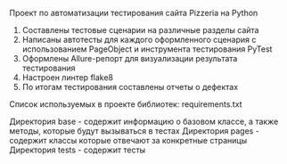 Проект по автоматизации тестирования сайта Pizzeria на Python

1. Составлены тестовые сценарии на различные разделы сайта
2. Написаны автотесты для каждого оформленного сценария с использованием PageObject и инструмента тестирования PyTest
3. Оформлены Allure-репорт для визуализации результата тестирования
4. Настроен линтер flake8
5. По итогам тестирования составлены отчеты о дефектах

Список используемых в проекте библиотек: requirements.txt

Директория base - cодержит информацию о базовом классе, а также методы, которые будут вызываться в тестах
Директория pages - содержит классы которые отвечают за конкретные страницы
Директория tests - содержит тесты

